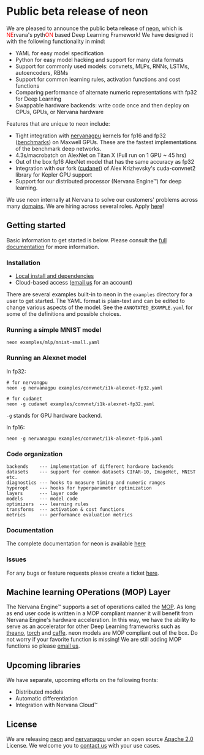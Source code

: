 # Public beta release of neon

We are pleased to announce the public beta release of [neon](https://github.com/NervanaSystems/neon), which is <span style="color:red;">NE</span>rvana's pyth<span style="color:red;">ON</span> based Deep Learning Framework! We have designed it with the following functionality in mind:

* YAML for easy model specification
* Python for easy model hacking and support for many data formats
* Support for commonly used models: convnets, MLPs, RNNs, LSTMs, autoencoders, RBMs
* Support for common learning rules, activation functions and cost functions
* Comparing performance of alternate numeric representations with fp32 for Deep Learning
* Swappable hardware backends: write code once and then deploy on CPUs, GPUs, or Nervana hardware

Features that are unique to neon include:

* Tight integration with [nervanagpu](https://github.com/NervanaSystems/nervanagpu) kernels for fp16 and fp32 ([benchmarks](https://github.com/soumith/convnet-benchmarks)) on Maxwell GPUs. These are the fastest implementations of the benchmark deep networks.
* 4.3s/macrobatch on AlexNet on Titan X (Full run on 1 GPU ~ 45 hrs)
* Out of the box fp16 AlexNet model that has the same accuracy as fp32
* Integration with our fork ([cudanet](https://github.com/NervanaSystems/cuda-convnet2)) of Alex Krizhevsky's cuda-convnet2 library for Kepler GPU support
* Support for our distributed processor (Nervana Engine™) for deep learning.


We use neon internally at Nervana to solve our customers' problems across many [domains](http://www.nervanasys.com/products/). We are hiring across several roles. Apply [here](http://www.nervanasys.com/careers/)!

## Getting started

Basic information to get started is below. Please consult the [full documentation](http://framework.nervanasys.com/docs/latest) for more information.

### Installation

* [Local install and dependencies](http://framework.nervanasys.com/docs/latest/using_framework.html#installation)
* Cloud-based access ([email us](mailto:demo@nervanasys.com) for an account)

There are several examples built-in to neon in the `examples` directory for a user to get started. The YAML format is plain-text and can be edited to change various aspects of the model. See the `ANNOTATED_EXAMPLE.yaml` for some of the definitions and possible choices.

### Running a simple MNIST model

	neon examples/mlp/mnist-small.yaml
	
### Running an Alexnet model

In fp32:

	# for nervangpu
	neon -g nervanagpu examples/convnet/i1k-alexnet-fp32.yaml
	
	# for cudanet
	neon -g cudanet examples/convnet/i1k-alexnet-fp32.yaml
	
`-g` stands for GPU hardware backend.

In fp16:

	neon -g nervanagpu examples/convnet/i1k-alexnet-fp16.yaml

### Code organization

	backends    --- implementation of different hardware backends
	datasets    --- support for common datasets CIFAR-10, ImageNet, MNIST etc.
	diagnostics --- hooks to measure timing and numeric ranges
	hyperopt    --- hooks for hyperparameter optimization
	layers      --- layer code
	models      --- model code
	optimizers  --- learning rules
	transforms  --- activation & cost functions
	metrics     --- performance evaluation metrics
  

### Documentation

The complete documentation for neon is available [here](http://framework.nervanasys.com/docs/latest) 

### Issues

For any bugs or feature requests please create a ticket [here](https://github.com/NervanaSystems/neon/issues).

## Machine learning OPerations (MOP) Layer

The Nervana Engine™ supports a set of operations called the [MOP](http://framework.nervanasys.com/docs/latest/ml_operational_layer.html). As long as end user code is written in a MOP compliant manner it will benefit from Nervana Engine's hardware acceleration. In this way, we have the ability to serve as an accelerator for other Deep Learning frameworks such as [theano](https://github.com/Theano/Theano), [torch](https://github.com/torch/torch7) and [caffe](https://github.com/BVLC/caffe). neon models are MOP compliant out of the box. Do not worry if your favorite function is missing! We are still adding MOP functions so please [email us](mailto:framework@nervanasys.com).

## Upcoming libraries

We have separate, upcoming efforts on the following fronts: 

* Distributed models
* Automatic differentiation
* Integration with Nervana Cloud™

## License

We are releasing [neon](https://github.com/NervanaSystems/neon) and [nervanagpu](https://github.com/NervanaSystems/nervanagpu) under an open source [Apache 2.0](https://www.apache.org/licenses/LICENSE-2.0) License. We welcome you to [contact us](mailto:info@nervanasys.com) with your use cases.
